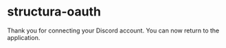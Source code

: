 # structura-oauth
Thank you for connecting your Discord account. 
You can now return to the application.
